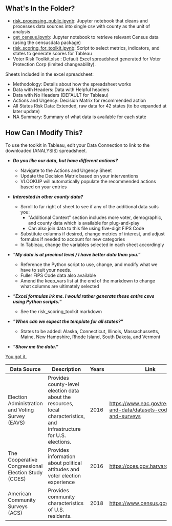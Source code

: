 ## What's In the Folder?

* [risk_processing_public.ipynb](risk_processing_public.ipynb): Jupyter notebook that cleans and processes data sources into single csv with county as the unit of analysis
* [get_census.ipynb](get_census.ipynb): Jupyter notebook to retrieve relevant Census data (using the censusdata package)
* [risk_scoring_for_toolkit.ipynb](risk_scoring_for_toolkit.ipynb): Script to select metrics, indicators, and states to generate scores for Tableau
*  Voter Risk Toolkit.xlsx : Default Excel spreadsheet generated for Voter Protection  Corp (limited changeability).

Sheets Included in the excel spreadsheet:

* Methodology: Details about how the spreadsheet works
* Data with Headers: Data with Helpful headers
* Data with No Headers (DEFAULT for Tableau)
* Actions and Urgency: Decision Matrix for recommended action
* All States Risk Data: Extended, raw data for 42 states (to be expanded at later update)
* NA Summary: Summary of what data is available for each state


## How Can I Modify This?
To use the toolkit in Tableau, edit your Data Connection to link to the downloaded (ANALYSIS) spreadsheet.

* ***Do you like our data, but have different actions?***
  * Navigate to  the Actions and Urgency Sheet
  * Update the Decision Matrix based on your interventions 
  * VLOOKUP will automatically populate the  recommended actions based on your entries

* ***Interested in other county data?***
  * Scroll to far right of sheet to see if any of the additional data suits you:
    * "Additional Context" section includes more voter, demographic, and county data which is available for plug-and-play
    * Can also join data to this file using five-digit FIPS Code
  * Substitute columns if desired, change metrics of interest, and adjust formulas if needed to account for new categories
  * In Tableau, change the variables selected in each sheet accordingly

* ***"My data is at precinct level  /  I have better data than you."***
  * Reference the Python script to use, change, and modify what we have to suit your needs. 
  * Fuller FIPS Code data also available
  * Amend the keep_vars list at the end of the markdown to change what columns are ultimately selected
  

* ***"Excel formulas irk me. I would rather generate these entire csvs using Python scripts."***
  * See the risk_scoring_toolkit markdown 

* ***"When can we expect the template for  all states?"***
  * States to be added:  Alaska, Connecticut, Illinois, Massachussetts, Maine, New Hampshire, Rhode Island,  South Dakota,  and Vermont
  
* ***"Show me the data."***

[You got it.](https://dssg.github.io/voter-protection/toolkit.html)


| Data Source | Description | Years | Link
| --- | --- | --- | --- |
| Election Administration and Voting Survey (EAVS) | Provides county-level election data about the resources, local characteristics, and infrastructure for U.S. elections. | 2016 | https://www.eac.gov/research-and-data/datasets-codebooks-and-surveys |
| The Cooperative Congressional Election Study (CCES) | Provides information about political attitudes and voter election experience | 2016 | https://cces.gov.harvard.edu/data 
| American Community Surveys (ACS) | Provides community characteristics of U.S. residents. | 2018 |  https://www.census.gov/
